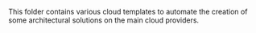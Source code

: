 This folder contains various cloud templates to automate the creation of some architectural solutions on the main cloud providers.
